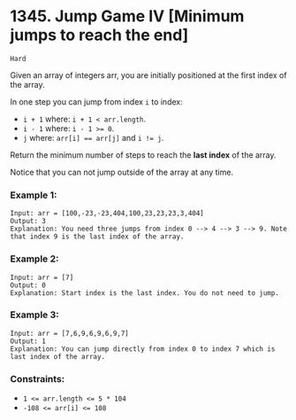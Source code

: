 # 1345. Jump Game IV [Minimum jumps to reach the end]
`Hard`

Given an array of integers arr, you are initially positioned at the first index of the array.

In one step you can jump from index `i` to index:

- `i + 1` where: `i + 1 < arr.length`.
- `i - 1` where: `i - 1 >= 0`.
- `j` where: `arr[i] == arr[j]` and `i != j`.
  
Return the minimum number of steps to reach the **last index** of the array.

Notice that you can not jump outside of the array at any time.

### **Example 1:**

```
Input: arr = [100,-23,-23,404,100,23,23,23,3,404]
Output: 3
Explanation: You need three jumps from index 0 --> 4 --> 3 --> 9. Note that index 9 is the last index of the array.
```

### **Example 2:**

```
Input: arr = [7]
Output: 0
Explanation: Start index is the last index. You do not need to jump.
```

### **Example 3:**

```
Input: arr = [7,6,9,6,9,6,9,7]
Output: 1
Explanation: You can jump directly from index 0 to index 7 which is last index of the array.
``` 

### **Constraints:**

- `1 <= arr.length <= 5 * 104`
- `-108 <= arr[i] <= 108`